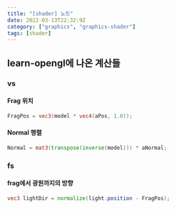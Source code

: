 ```yaml
---
title: "[shader] 노트"
date: 2022-03-13T22:32:9Z
category: ["graphics", "graphics-shader"]
tags: [shader]
---
```


## **learn-opengl에 나온 계산들**

### **vs**

#### **Frag 위치**

```glsl
FragPos = vec3(model * vec4(aPos, 1.0));
```

#### **Normal 행렬**

```glsl
Normal = mat3(transpose(inverse(model))) * aNormal;
```

### **fs**

#### **frag에서 광원까지의 방향**

```glsl
vec3 lightDir = normalize(light.position - FragPos);
```
